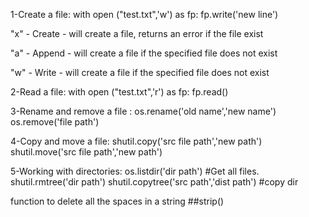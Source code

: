 
1-Create a file:
with open ("test.txt",'w') as fp:
    fp.write('new line')

"x" - Create - will create a file, returns an error if the file exist

"a" - Append - will create a file if the specified file does not exist

"w" - Write - will create a file if the specified file does not exist

2-Read a file:
with open ("test.txt",'r') as fp:
    fp.read()

3-Rename and remove a file :
 os.rename('old name','new name')
 os.remove('file path')

4-Copy and move a file:
 shutil.copy('src file path','new path')
 shutil.move('src file path','new path')

5-Working with directories:
 os.listdir('dir path') #Get all files.
 shutil.rmtree('dir path')
 shutil.copytree('src path','dist path') #copy dir

function to delete all the spaces in a string
##strip()